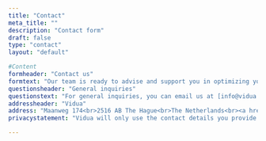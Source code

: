```yaml
---
title: "Contact"
meta_title: ""
description: "Contact form"
draft: false
type: "contact"
layout: "default"

#Content
formheader: "Contact us"
formtext: "Our team is ready to advise and support you in optimizing your digital services. Complete the contact form and we will get in touch with you as soon as possible."
questionsheader: "General inquiries"
questionstext: "For general inquiries, you can email us at [info@vidua.nl](mailto:info@vidua.nl)."
addressheader: "Vidua"
address: "Maanweg 174<br>2516 AB The Hague<br>The Netherlands<br><a href='tel:+0708209680'>+31 (0)70 820 96 80</a>"
privacystatement: "Vidua will only use the contact details you provide to us to get in touch with you regarding the information you have requested. For more information, you can refer to our [privacy statement](https://cleverbase.com/en/privacy-statement-en/)."

---
```

